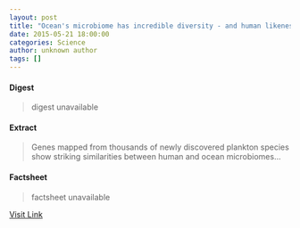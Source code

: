 ```yaml
---
layout: post
title: "Ocean's microbiome has incredible diversity - and human likeness"
date: 2015-05-21 18:00:00
categories: Science
author: unknown author
tags: []
---
```



#### Digest
>digest unavailable

#### Extract
>Genes mapped from thousands of newly discovered plankton species show striking similarities between human and ocean microbiomes...

#### Factsheet
>factsheet unavailable

[Visit Link](http://feeds.newscientist.com/c/749/f/10897/s/4687ff11/sc/32/l/0L0Snewscientist0N0Carticle0Cdn275780Eoceans0Emicrobiome0Ehas0Eincredible0Ediversity0E0Eand0Ehuman0Elikeness0Bhtml0Dcmpid0FRSS0QNSNS0Q20A120EGLOBAL0Qonline0Enews/story01.htm)


